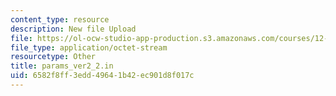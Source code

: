 ```yaml
---
content_type: resource
description: New file Upload
file: https://ol-ocw-studio-app-production.s3.amazonaws.com/courses/12-811-tropical-meteorology-spring-2011/6582f8ff3edd49641b42ec901d8f017c_params_ver2_2.in
file_type: application/octet-stream
resourcetype: Other
title: params_ver2_2.in
uid: 6582f8ff-3edd-4964-1b42-ec901d8f017c
---
```

